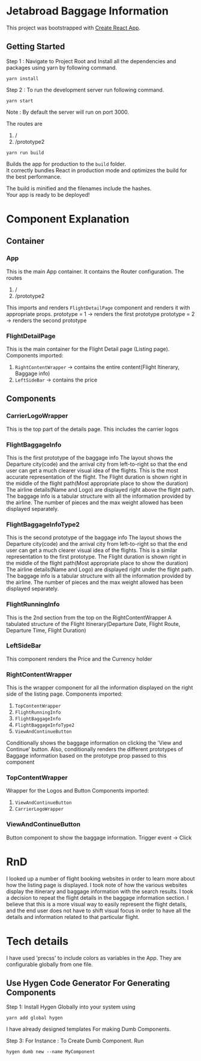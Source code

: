 # Jetabroad Baggage Information

This project was bootstrapped with [Create React App](https://github.com/facebook/create-react-app).

## Getting Started

Step 1 : Navigate to Project Root and Install all the dependencies and packages using yarn by following command.

```
yarn install
```

Step 2 : To run the development server run following command.

```
yarn start
```

Note : By default the server will run on port 3000.

The routes are 
1. /
2. /prototype2

```
yarn run build
```

Builds the app for production to the `build` folder.<br>
It correctly bundles React in production mode and optimizes the build for the best performance.

The build is minified and the filenames include the hashes.<br>
Your app is ready to be deployed!

# Component Explanation

## Container

### App

This is the main App container. 
It contains the Router configuration. 
The routes

1. /
2. /prototype2

This imports and renders `FlightDetailPage` component and renders it with appropriate props. 
prototype = 1 -> renders the first prototype
prototype = 2 -> renders the second prototype

### FlightDetailPage
This is the main container for the Flight Detail page (Listing page).
Components imported:
1. `RightContentWrapper` -> contains the entire content(Flight Itinerary, Baggage info)
2. `LeftSideBar` -> contains the price

## Components

### CarrierLogoWrapper
This is the top part of the details page.
This includes the carrier logos

### FlightBaggageInfo
This is the first prototype of the baggage info
The layout shows the Departure city(code) and the arrival city from left-to-right so that the end user can get a much clearer visual idea of the flights. This is the most accurate representation of the flight.
The Flight duration is shown right in the middle of the flight path(Most appropriate place to show the duration)
The airline details(Name and Logo) are displayed right above the flight path.
The baggage info is a tabular structure with all the information provided by the airline.
The number of pieces and the max weight allowed has been displayed separately. 

### FlightBaggageInfoType2
This is the second prototype of the baggage info
The layout shows the Departure city(code) and the arrival city from left-to-right so that the end user can get a much clearer visual idea of the flights. This is a similar representation to the first prototype.
The Flight duration is shown right in the middle of the flight path(Most appropriate place to show the duration)
The airline details(Name and Logo) are displayed right under the flight path.
The baggage info is a tabular structure with all the information provided by the airline.
The number of pieces and the max weight allowed has been displayed separately. 

### FlightRunningInfo
This is the 2nd section from the top on the RightContentWrapper
A tabulated structure of the Flight Itinerary(Departure Date, Flight Route, Departure Time, Flight Duration)

### LeftSideBar
This component renders the Price and the Currency holder

### RightContentWrapper
This is the wrapper component for all the information displayed on the right side of the listing page.
Components imported:
1. `TopContentWrapper`
2. `FlightRunningInfo`
3. `FlightBaggageInfo`
4. `FlightBaggageInfoType2`
5. `ViewAndContinueButton`

Conditionally shows the baggage information on clicking the 'View and Continue' button.
Also, conditionally renders the different prototypes of Baggage information based on the prototype prop passed to this component

### TopContentWrapper
Wrapper for the Logos and Button
Components imported:
1. `ViewAndContinueButton`
2. `CarrierLogoWrapper`

### ViewAndContinueButton
Button component to show the baggage information. 
Trigger event -> Click

# RnD 
I looked up a number of flight booking websites in order to learn more about how the listing page is displayed.
I took note of how the various websites display the itinerary and baggage information with the search results. 
I took a decision to repeat the flight details in the baggage information section. I believe that this is a more visual way to easily represent the flight details, and the end user does not have to shift visual focus in order to have all the details and information related to that particular flight.

# Tech details
I have used 'precss' to include colors as variables in the App. They are configurable globally from one file. 

## Use Hygen Code Generator For Generating Components

Step 1: Install Hygen Globally into your system using

```
yarn add global hygen
```

I have already designed templates For making Dumb Components.

Step 3: For Instance : To Create Dumb Component. Run

```
hygen dumb new --name MyComponent
```

